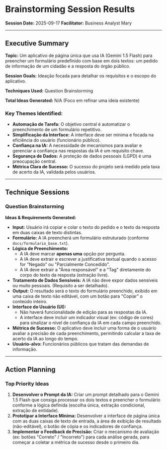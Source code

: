 # Brainstorming Session Results

**Session Date:** 2025-09-17
**Facilitator:** Business Analyst Mary

---

## Executive Summary

**Topic:** Um aplicativo de página única que usa IA (Gemini 1.5 Flash) para preencher um formulário predefinido com base em dois textos: um pedido de informação de um cidadão e a resposta do órgão público.

**Session Goals:** Ideaçāo focada para detalhar os requisitos e o escopo do aplicativo.

**Techniques Used:** Question Brainstorming

**Total Ideas Generated:** N/A (Foco em refinar uma ideia existente)

### Key Themes Identified:
- **Automação de Tarefa:** O objetivo central é automatizar o preenchimento de um formulário repetitivo.
- **Simplificação da Interface:** A interface deve ser mínima e focada na eficiência do usuário (funcionário público).
- **Confiança na IA:** A necessidade de mecanismos para avaliar e gerenciar a confiança nas respostas da IA é um requisito chave.
- **Segurança de Dados:** A proteção de dados pessoais (LGPD) é uma preocupação central.
- **Métrica Clara de Sucesso:** O sucesso do projeto será medido pela taxa de acerto da IA, validada pelos usuários.

---

## Technique Sessions

### Question Brainstorming

**Ideas & Requirements Generated:**

- **Input:** Usuário irá copiar e colar o texto do pedido e o texto da resposta em duas caixas de texto distintas.
- **Formulário:** A IA preencherá um formulário estruturado (conforme `docs/formulario_base.txt`).
- **Lógica de Preenchimento:**
    - A IA deve marcar **apenas uma** opção por pergunta.
    - A IA deve extrair e escrever a justificativa textual quando o acesso for "Negado" ou "Parcialmente Concedido".
    - A IA deve extrair a "Área responsável" e a "Tag" diretamente do corpo do texto da resposta (extração livre).
- **Tratamento de Dados Sensíveis:** A IA não deve expor dados sensíveis ou muito pessoais. (Requisito a ser detalhado).
- **Output:** O resultado será o texto do formulário preenchido, exibido em uma caixa de texto não editável, com um botão para "Copiar" o conteúdo inteiro.
- **Interface do Usuário (UI):**
    - Não haverá funcionalidade de edição para as respostas da IA.
    - A interface deve incluir um indicador visual (ex: código de cores) para sinalizar o nível de confiança da IA em cada campo preenchido.
- **Métrica de Sucesso:** O aplicativo deve incluir uma forma de o usuário avaliar a precisão de cada preenchimento, permitindo calcular a taxa de acerto da IA ao longo do tempo.
- **Usuário-alvo:** Funcionários públicos que tratam das demandas de informação.

---

## Action Planning

### Top Priority Ideas
1.  **Desenvolver o Prompt da IA:** Criar um prompt detalhado para o Gemini 1.5 Flash que consiga processar os dois textos e preencher o formulário conforme a lógica definida (escolha única, extração condicional, extração de entidade).
2.  **Prototipar a Interface Mínima:** Desenvolver a interface de página única com as duas caixas de texto de entrada, a área de exibição de resultado (não-editável), o botão de cópia e os indicadores de confiança.
3.  **Implementar o Feedback de Precisão:** Criar o mecanismo de avaliação (ex: botões "Correto" / "Incorreto") para cada análise gerada, para começar a coletar a métrica de sucesso desde o primeiro dia.
